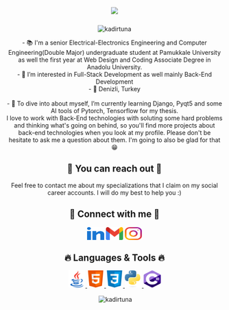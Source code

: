 <h1 align="center">
  <a href="https://git.io/typing-svg">
    <img src="https://readme-typing-svg.herokuapp.com/?lines=Hello,+There!+👋;I'm+Kadir+TUNA+🙋‍♂+;&center=true&size=28&duration=3600&pause=500&color=00f900">
  </a>
</h1>

<p align="center"> <img src="https://komarev.com/ghpvc/?username=kadirtuna&label=Profile%20views&color=00ad0c&style=flat" alt="kadirtuna" />

<p align="center">
  - 📚 I'm a senior Electrical-Electronics Engineering and Computer Engineering(Double Major) undergraduate student at Pamukkale University as well the first year at Web Design and Coding Associate Degree in Anadolu University.
  <br>
  - 👀 I’m interested in Full-Stack Development as well mainly Back-End Development
  <br>
  - 📍 Denizli, Turkey
  <br>
  <br>
  - 🌱 To dive into about myself, I’m currently learning Django, Pyqt5 and some AI tools of Pytorch, Tensorflow for my thesis.
  <br>I love to work with Back-End technologies with soluting some hard problems and thinking what's going on behind, so you'll find more projects about back-end technologies when you look at my profile. Please don't be hesitate to ask me a question about them. I'm going to also be glad for that😁 
</p>

<h2 align="center">🤗 You can reach out 🤗 </h2>

<p align="center">Feel free to contact me about my specializations that I claim on my social career accounts. I will do my best to help you :) </p>

</p>
<h2 align="center">🔗 Connect with me 🔗</h2>
<p align="center">
<a href="https://linkedin.com/in/kadirtuna20" target="blank"><img align="center" src="images/linked-in-alt.svg" alt="kadirtuna20" height="30" width="40" /></a>
<a href="mailto: kadirbey832832@gmail.com" target="blankkadirbey832832@gmail.com"><img align="center" src="images/gmail.svg" alt="kadirbey832832" height="30" width="40" /></a>
<a href="https://instagram.com/kadir.tuna" target="blank"><img align="center" src="images/instagram.svg" alt="kadir.tuna" height="30" width="40" /></a>
</p>

<h2 align="center">🔥 Languages & Tools 🔥</h2>
<p align="center">
<a href="https://www.java.com" target="_blank" rel="noreferrer"> <img src="images/java.svg" alt="java" width="40" height="40"/> </a> 
<a href="https://www.w3.org/html/" target="_blank" rel="noreferrer"> <img src="images/html.svg" alt="html5" width="40" height="40"/> </a> 
<a href="https://www.w3schools.com/css/" target="_blank" rel="noreferrer"> <img src="images/css.svg" alt="css3" width="40" height="40"/> </a> 
<a href="https:/python.org" target="_blank" rel="noreferrer"> <img src="images/python.svg" alt="python" width="40" height="40"/> </a> 
<a href="https://learn.microsoft.com/en-us/dotnet/csharp/" target="_blank" rel="noreferrer"> <img src="images/csharp.svg" alt="python" width="40" height="40"/> </a> 
</p>

   
<p align="center">&nbsp;<img align="center" src="https://github-readme-stats.vercel.app/api?username=kadirtuna&show_icons=true&theme=dark&title_color=00f900&bg_color=000000&locale=en" alt="kadirtuna" /></p>
